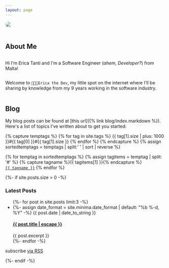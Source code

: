 ```yaml
---
layout: page
---
```

<style>
  .flex {
    display: flex;
  }

  .flex-row {
    flex-direction: row;
  }

  .flex-col {
    flex-direction: column;
  }

  .flex-wrap {
    flex-wrap: wrap;
  }

  .radius {
    border-radius: 10px
  }

  .mr {
    margin-right: 20px;
  }

  .mb {
    margin-bottom: 20px;
  }

  .flex-1 {
    flex: 1;
  }

  .align-items-center {
    align-items: center;
  }
</style>

<div class="flex flex-row flex-wrap align-items-center">
  <img style="min-width: 236px" class="mr mb radius flex" src="/assets/erica_tanti.jpg">
  <div class="flex flex-col flex-1" style="min-width: 400px">
    <h2>About Me</h2>
    <p>
      Hi I'm Erica Tanti and I'm a Software Engineer (<em>ahem, Developer?</em>) from Malta!
    </p>
    <p>
      Welcome to <code class="highligher-rouge">👩🏻‍💻Erica the Dev</code>, my little spot on the internet where I'll be sharing by knowledge from my 9 years working in the software industry.
    </p>
  </div>
</div>

<h2>Blog</h2>
My blog posts can be found at [this url]({% link blog/index.markdown %}). Here's a list of topics I've written about to get you started:

{% capture temptags %}
  {% for tag in site.tags %}
    {{ tag[1].size | plus: 1000 }}#{{ tag[0] }}#{{ tag[1].size }}
  {% endfor %}
{% endcapture %}
{% assign sortedtemptags = temptags | split:' ' | sort | reverse %}
<p>
    {% for temptag in sortedtemptags %}
        {% assign tagitems = temptag | split: '#' %}
        {% capture tagname %}{{ tagitems[1] }}{% endcapture %}
        <a href="/tag/{{ tagname }}"><code class="highligher-rouge"><nobr>{{ tagname }}</nobr></code></a>
    {% endfor %}
</p>

{%- if site.posts.size > 0 -%}
<br/>
  <h3>Latest Posts</h3>
  <ul class="post-list">
    {%- for post in site.posts limit:3 -%}
    <li>
      {%- assign date_format = site.minima.date_format | default: "%b %-d, %Y" -%}
      <span class="post-meta">{{ post.date | date_to_string }}</span>
      <h4>
        <a class="post-link" href="{{ post.url | relative_url }}">
          {{ post.title | escape }}
        </a>
      </h4>
      {{ post.excerpt }}
    </li>
    {%- endfor -%}
  </ul>

  <p class="rss-subscribe">subscribe <a href="{{ "/feed.xml" | relative_url }}">via RSS</a></p>
{%- endif -%}
